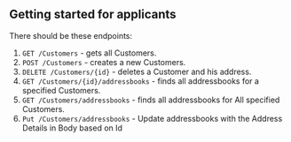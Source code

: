 ## Getting started for applicants

There should be these endpoints:

1. `GET /Customers` - gets all Customers.
2. `POST /Customers` - creates a new Customers.
3. `DELETE /Customers/{id}` - deletes a Customer and his address.
4. `GET /Customers/{id}/addressbooks` - finds all addressbooks for a specified Customers.
5. `GET /Customers/addressbooks` - finds all addressbooks for All specified Customers.
6. `Put /Customers/addressbooks` - Update addressbooks with the Address Details in Body based on Id 
